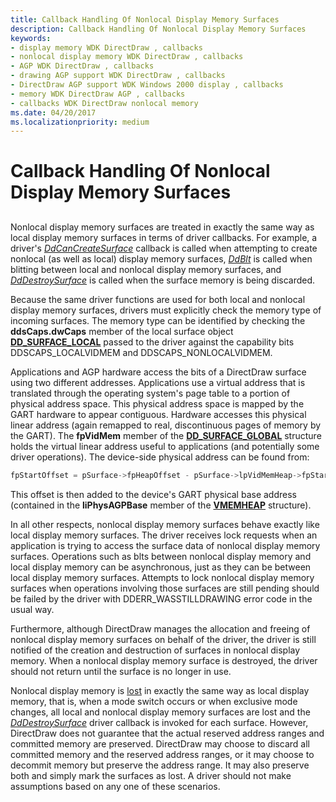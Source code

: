 ```yaml
---
title: Callback Handling Of Nonlocal Display Memory Surfaces
description: Callback Handling Of Nonlocal Display Memory Surfaces
keywords:
- display memory WDK DirectDraw , callbacks
- nonlocal display memory WDK DirectDraw , callbacks
- AGP WDK DirectDraw , callbacks
- drawing AGP support WDK DirectDraw , callbacks
- DirectDraw AGP support WDK Windows 2000 display , callbacks
- memory WDK DirectDraw AGP , callbacks
- callbacks WDK DirectDraw nonlocal memory
ms.date: 04/20/2017
ms.localizationpriority: medium
---
```


# Callback Handling Of Nonlocal Display Memory Surfaces


## <span id="ddk_callback_handling_of_nonlocal_display_memory_surfaces_gg"></span><span id="DDK_CALLBACK_HANDLING_OF_NONLOCAL_DISPLAY_MEMORY_SURFACES_GG"></span>


Nonlocal display memory surfaces are treated in exactly the same way as local display memory surfaces in terms of driver callbacks. For example, a driver's [*DdCanCreateSurface*](/previous-versions/windows/hardware/drivers/ff549213(v=vs.85)) callback is called when attempting to create nonlocal (as well as local) display memory surfaces, [*DdBlt*](/windows/win32/api/ddrawint/nc-ddrawint-pdd_surfcb_blt) is called when blitting between local and nonlocal display memory surfaces, and [*DdDestroySurface*](/windows/win32/api/ddrawint/nc-ddrawint-pdd_surfcb_destroysurface) is called when the surface memory is being discarded.

Because the same driver functions are used for both local and nonlocal display memory surfaces, drivers must explicitly check the memory type of incoming surfaces. The memory type can be identified by checking the **ddsCaps.dwCaps** member of the local surface object [**DD\_SURFACE\_LOCAL**](/windows/win32/api/ddrawint/ns-ddrawint-dd_surface_local) passed to the driver against the capability bits DDSCAPS\_LOCALVIDMEM and DDSCAPS\_NONLOCALVIDMEM.

Applications and AGP hardware access the bits of a DirectDraw surface using two different addresses. Applications use a virtual address that is translated through the operating system's page table to a portion of physical address space. This physical address space is mapped by the GART hardware to appear contiguous. Hardware accesses this physical linear address (again remapped to real, discontinuous pages of memory by the GART). The **fpVidMem** member of the [**DD\_SURFACE\_GLOBAL**](/windows/win32/api/ddrawint/ns-ddrawint-dd_surface_global) structure holds the virtual linear address useful to applications (and potentially some driver operations). The device-side physical address can be found from:

```cpp
fpStartOffset = pSurface->fpHeapOffset - pSurface->lpVidMemHeap->fpStart;
```

This offset is then added to the device's GART physical base address (contained in the **liPhysAGPBase** member of the [**VMEMHEAP**](/windows/win32/api/dmemmgr/ns-dmemmgr-vmemheap) structure).

In all other respects, nonlocal display memory surfaces behave exactly like local display memory surfaces. The driver receives lock requests when an application is trying to access the surface data of nonlocal display memory surfaces. Operations such as blts between nonlocal display memory and local display memory can be asynchronous, just as they can be between local display memory surfaces. Attempts to lock nonlocal display memory surfaces when operations involving those surfaces are still pending should be failed by the driver with DDERR\_WASSTILLDRAWING error code in the usual way.

Furthermore, although DirectDraw manages the allocation and freeing of nonlocal display memory surfaces on behalf of the driver, the driver is still notified of the creation and destruction of surfaces in nonlocal display memory. When a nonlocal display memory surface is destroyed, the driver should not return until the surface is no longer in use.

Nonlocal display memory is [lost](losing-and-restoring-directdraw-surfaces.md) in exactly the same way as local display memory, that is, when a mode switch occurs or when exclusive mode changes, all local and nonlocal display memory surfaces are lost and the [*DdDestroySurface*](/windows/win32/api/ddrawint/nc-ddrawint-pdd_surfcb_destroysurface) driver callback is invoked for each surface. However, DirectDraw does not guarantee that the actual reserved address ranges and committed memory are preserved. DirectDraw may choose to discard all committed memory and the reserved address ranges, or it may choose to decommit memory but preserve the address range. It may also preserve both and simply mark the surfaces as lost. A driver should not make assumptions based on any one of these scenarios.

 


